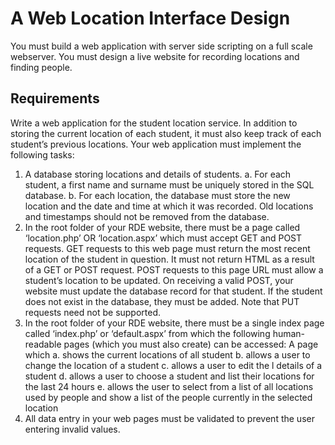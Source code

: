 # A Web Location Interface Design

You must build a web application with server side scripting on a full scale webserver. You must design a live website for recording locations and finding people.

## Requirements

Write a web application for the student location service. In addition to storing the current location of each student, it must also keep track of each student’s previous locations. Your web application must implement the following tasks:
1) A database storing locations and details of students.
a. For each student, a first name and surname must be uniquely stored in the SQL database.
b. For each location, the database must store the new location and the date and time at which it was recorded. Old locations and timestamps should not be removed from the database.
2) In the root folder of your RDE website, there must be a page called ‘location.php’ OR ‘location.aspx’ which must accept GET and POST requests. GET requests to this web page must return the most recent location of the student in question. It must not return HTML as a result of a GET or POST request. POST requests to this page URL must allow a student’s location to be updated. On receiving a valid POST, your website must update the database record for that student. If the student does not exist in the database, they must be added. Note that PUT requests need not be supported.
3) In the root folder of your RDE website, there must be a single index page called ‘index.php’ or ‘default.aspx’ from which the following human-readable pages (which you must also create) can be accessed:
A page which
a. shows the current locations of all student
b. allows a user to change the location of a student
c. allows a user to edit the l details of a student
d. allows a user to choose a student and list their locations for the last 24 hours
e. allows the user to select from a list of all locations used by people and show a list of the people currently in the selected location
4) All data entry in your web pages must be validated to prevent the user entering invalid values.
